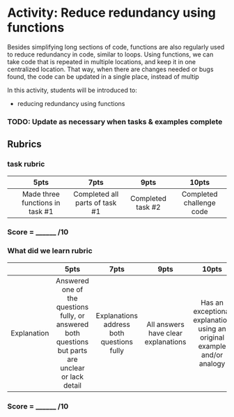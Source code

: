 # Activity: Reduce redundancy using functions

Besides simplifying long sections of code, functions are also regularly used to reduce redundancy in code, similar to loops. Using functions, we can take code that is repeated in multiple locations, and keep it in one centralized location. That way, when there are changes needed or bugs found, the code can be updated in a single place, instead of multip

In this activity, students will be introduced to:
* reducing redundancy using functions

### TODO: Update as necessary when tasks & examples complete
## Rubrics

### task rubric

|   | 5pts | 7pts | 9pts | 10pts |
|:---:|:---:|:---:|:---:|:---:|
|  | Made three functions in task #1 | Completed all parts of task #1 | Completed task #2 | Completed challenge code |

### Score = \_\_\_\_\_\_ /10

### What did we learn rubric
|   | 5pts | 7pts | 9pts | 10pts |
|:---:|:---:|:---:|:---:|:---:|
| Explanation | Answered one of the questions fully, or answered both questions but parts are unclear or lack detail | Explanations address both questions fully | All answers have clear explanations | Has an exceptional explanation using an original example and/or analogy |

### Score = \_\_\_\_\_\_ /10 